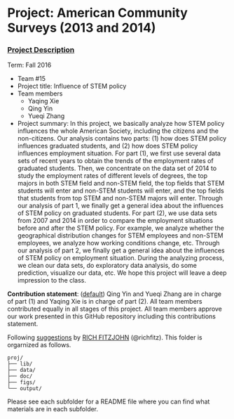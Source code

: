 # Project: American Community Surveys (2013 and 2014)
### [Project Description](doc/Project1_desc.md)

Term: Fall 2016

+ Team #15
+ Project title: Influence of STEM policy
+ Team members
	+ Yaqing Xie
	+ Qing Yin
	+ Yueqi Zhang
+ Project summary: In this project, we basically analyze how STEM policy influences the whole American Society, including the citizens and the non-citizens. Our analysis contains two parts: (1) how does STEM policy influences graduated students, and (2) how does STEM policy influences employment situation. For part (1), we first use several data sets of recent years to obtain the trends of the employment rates of graduated students. Then, we concentrate on the data set of 2014 to study the employment rates of different levels of degrees, the top majors in both STEM field and non-STEM field, the top fields that STEM students will enter and non-STEM students will enter, and the top fields that students from top STEM and non-STEM majors will enter. Through our analysis of part 1, we finally get a general idea about the influences of STEM policy on graduated students. For part (2), we use data sets from 2007 and 2014 in order to compare the employment situations before and after the STEM policy. For example, we analyze whether the geographical distribution changes for STEM employees and non-STEM employees, we analyze how working conditions change, etc. Through our analysis of part 2, we finally get a general idea about the influences of STEM policy on employment situation. During the analyzing process, we clean our data sets, do exploratory data analysis, do some prediction, visualize our data, etc. We hope this project will leave a deep impression to the class.
	
**Contribution statement**: ([default](doc/a_note_on_contributions.md)) Qing Yin and Yueqi Zhang are in charge of part (1) and Yaqing Xie is in charge of part (2). All team members contributed equally in all stages of this project. All team members approve our work presented in this GitHub repository including this contributions statement. 

Following [suggestions](http://nicercode.github.io/blog/2013-04-05-projects/) by [RICH FITZJOHN](http://nicercode.github.io/about/#Team) (@richfitz). This folder is orgarnized as follows.

```
proj/
├── lib/
├── data/
├── doc/
├── figs/
└── output/
```

Please see each subfolder for a README file where you can find what materials are in each subfolder.

